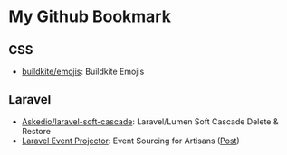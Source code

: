 # My Github Bookmark

## CSS
- [buildkite/emojis](https://github.com/buildkite/emojis): Buildkite Emojis
  

## Laravel
- [Askedio/laravel-soft-cascade](https://github.com/Askedio/laravel-soft-cascade): Laravel/Lumen Soft Cascade Delete & Restore 
- [Laravel Event Projector](https://docs.spatie.be/laravel-event-projector/v1/introduction): Event Sourcing for Artisans ([Post](https://laravel-news.com/laravel-event-projector))
 
